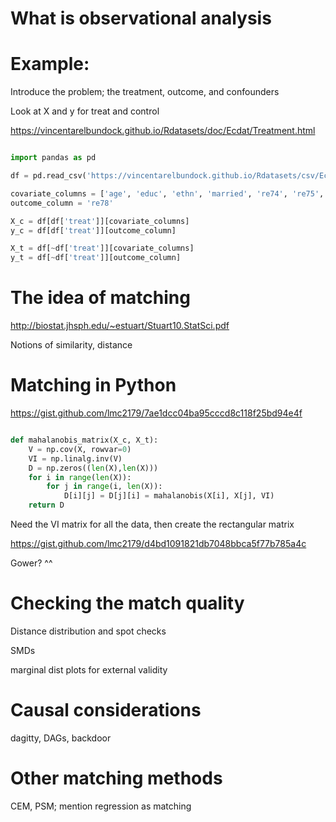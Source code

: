 # What is observational analysis

# Example:

Introduce the problem; the treatment, outcome, and confounders

Look at X and y for treat and control

https://vincentarelbundock.github.io/Rdatasets/doc/Ecdat/Treatment.html

```python

import pandas as pd

df = pd.read_csv('https://vincentarelbundock.github.io/Rdatasets/csv/Ecdat/Treatment.csv')

covariate_columns = ['age', 'educ', 'ethn', 'married', 're74', 're75', 'u74', 'u75']
outcome_column = 're78'

X_c = df[df['treat']][covariate_columns]
y_c = df[df['treat']][outcome_column]

X_t = df[~df['treat']][covariate_columns]
y_t = df[~df['treat']][outcome_column]

```

# The idea of matching

http://biostat.jhsph.edu/~estuart/Stuart10.StatSci.pdf

Notions of similarity, distance

# Matching in Python

https://gist.github.com/lmc2179/7ae1dcc04ba95cccd8c118f25bd94e4f

```python

def mahalanobis_matrix(X_c, X_t):
    V = np.cov(X, rowvar=0)
    VI = np.linalg.inv(V)
    D = np.zeros((len(X),len(X)))
    for i in range(len(X)):
        for j in range(i, len(X)):
            D[i][j] = D[j][i] = mahalanobis(X[i], X[j], VI)
    return D

```

Need the VI matrix for all the data, then create the rectangular matrix

https://gist.github.com/lmc2179/d4bd1091821db7048bbca5f77b785a4c

Gower? ^^

# Checking the match quality

Distance distribution and spot checks

SMDs

marginal dist plots for external validity

# Causal considerations

dagitty, DAGs, backdoor

# Other matching methods

CEM, PSM; mention regression as matching
